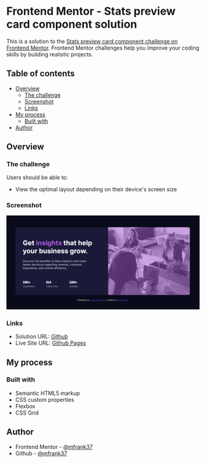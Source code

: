 # Frontend Mentor - Stats preview card component solution

This is a solution to the [Stats preview card component challenge on Frontend Mentor](https://www.frontendmentor.io/challenges/stats-preview-card-component-8JqbgoU62). Frontend Mentor challenges help you improve your coding skills by building realistic projects.

## Table of contents

- [Overview](#overview)
  - [The challenge](#the-challenge)
  - [Screenshot](#screenshot)
  - [Links](#links)
- [My process](#my-process)
  - [Built with](#built-with)
- [Author](#author)

## Overview

### The challenge

Users should be able to:

- View the optimal layout depending on their device's screen size

### Screenshot

![screenshot.png](./screenshot.png)

### Links

- Solution URL: [Github](https://github.com/mfrank37/frontend-mastery/tree/master/stats-preview-card-component-main)
- Live Site URL: [Github Pages](https://mfrank37.github.io/interactive-rating-component-main/stats-preview-card-component-main)

## My process

### Built with

- Semantic HTML5 markup
- CSS custom properties
- Flexbox
- CSS Grid

## Author

- Frontend Mentor - [@mfrank37](https://www.frontendmentor.io/profile/mfrank37)
- Github - [@mfrank37](https://github.com/mfrank37)
